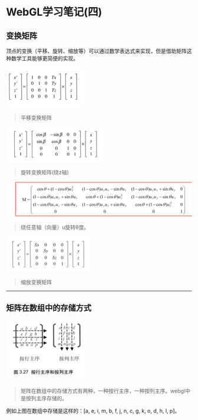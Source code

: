 # WebGL学习笔记\(四\)

## 变换矩阵

顶点的变换（平移、旋转、缩放等）可以通过数学表达式来实现，但是借助矩阵这种数学工具能够更简便的实现。

![](/assets/translate.png)

> 平移变换矩阵

![](/assets/rotate.png)

> 旋转变换矩阵\(绕z轴\)

![](/assets/impryort.png)

> 绕任意轴（向量）u旋转θ度。

![](/assets/transform.png)

> 缩放变换矩阵

---

## 矩阵在数组中的存储方式

![](/assets/matrix_arr.png)

> 矩阵在数组中的存储方式有两种，一种按行主序，一种按列主序。webgl中是按列主序存储的。

例如上图在数组中存储是这样的：\[a, e, i, m, b, f, j, n, c, g, k, o, d, h, l, p\]。

